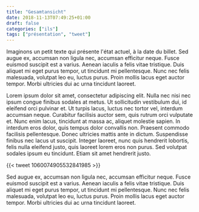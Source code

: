 ```yaml
---
title: "Gesamtansicht"
date: 2018-11-13T07:49:25+01:00
draft: false
categories: ["ils"]
tags: ["présentation", "tweet"]
---
```


Imaginons un petit texte qui présente l'état actuel, à la date du billet. Sed augue ex, accumsan non ligula nec, accumsan efficitur neque. Fusce euismod suscipit est a varius. Aenean iaculis a felis vitae tristique. Duis aliquet mi eget purus tempor, ut tincidunt mi pellentesque. Nunc nec felis malesuada, volutpat leo eu, luctus purus. Proin mollis lacus eget auctor tempor. Morbi ultricies dui ac urna tincidunt laoreet.

<!-- more -->

Lorem ipsum dolor sit amet, consectetur adipiscing elit. Nulla nec nisi nec ipsum congue finibus sodales at metus. Ut sollicitudin vestibulum dui, id eleifend orci pulvinar et. Ut turpis lacus, luctus nec tortor vel, interdum accumsan neque. Curabitur facilisis auctor sem, quis rutrum orci vulputate et. Nunc enim lacus, tincidunt at massa ac, aliquet molestie sapien. In interdum eros dolor, quis tempus dolor convallis non. Praesent commodo facilisis pellentesque. Donec ultricies mattis ante in dictum. Suspendisse finibus nec lacus ut suscipit. Integer laoreet, nunc quis hendrerit lobortis, felis nulla eleifend justo, quis laoreet lorem eros non purus. Sed volutpat sodales ipsum eu tincidunt. Etiam sit amet hendrerit justo.

{{< tweet 1060074905532841985 >}}

Sed augue ex, accumsan non ligula nec, accumsan efficitur neque. Fusce euismod suscipit est a varius. Aenean iaculis a felis vitae tristique. Duis aliquet mi eget purus tempor, ut tincidunt mi pellentesque. Nunc nec felis malesuada, volutpat leo eu, luctus purus. Proin mollis lacus eget auctor tempor. Morbi ultricies dui ac urna tincidunt laoreet.  
